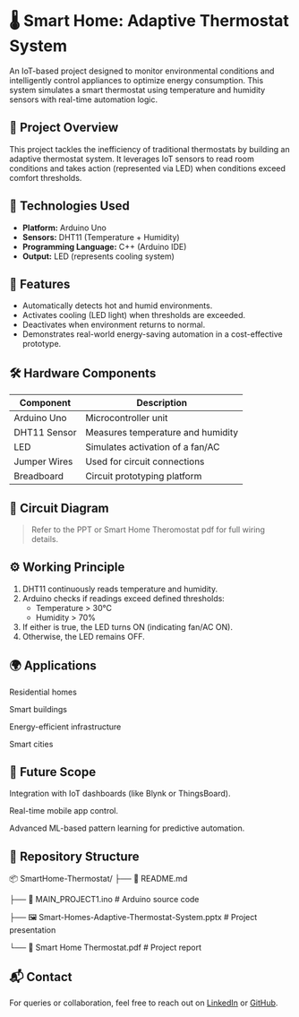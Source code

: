 # 🌡️ Smart Home: Adaptive Thermostat System

An IoT-based project designed to monitor environmental conditions and intelligently control appliances to optimize energy consumption. This system simulates a smart thermostat using temperature and humidity sensors with real-time automation logic.

## 📌 Project Overview

This project tackles the inefficiency of traditional thermostats by building an adaptive thermostat system. It leverages IoT sensors to read room conditions and takes action (represented via LED) when conditions exceed comfort thresholds.

## 🔧 Technologies Used

- **Platform:** Arduino Uno  
- **Sensors:** DHT11 (Temperature + Humidity)  
- **Programming Language:** C++ (Arduino IDE)  
- **Output:** LED (represents cooling system)

## 🧠 Features

- Automatically detects hot and humid environments.
- Activates cooling (LED light) when thresholds are exceeded.
- Deactivates when environment returns to normal.
- Demonstrates real-world energy-saving automation in a cost-effective prototype.

## 🛠️ Hardware Components

| Component          | Description                               |
|--------------------|-------------------------------------------|
| Arduino Uno        | Microcontroller unit                      |
| DHT11 Sensor       | Measures temperature and humidity         |
| LED                | Simulates activation of a fan/AC          |
| Jumper Wires       | Used for circuit connections              |
| Breadboard         | Circuit prototyping platform              |

## 🧩 Circuit Diagram

> Refer to the PPT or Smart Home Theromostat pdf for full wiring details.

## ⚙️ Working Principle

1. DHT11 continuously reads temperature and humidity.
2. Arduino checks if readings exceed defined thresholds:
   - Temperature > 30°C
   - Humidity > 70%
3. If either is true, the LED turns ON (indicating fan/AC ON).
4. Otherwise, the LED remains OFF.
## 🌍 Applications
Residential homes

Smart buildings

Energy-efficient infrastructure

Smart cities

## 🚀 Future Scope
Integration with IoT dashboards (like Blynk or ThingsBoard).

Real-time mobile app control.

Advanced ML-based pattern learning for predictive automation.
## 📁 Repository Structure
📦 SmartHome-Thermostat/
├── 📄 README.md

├── 🧠 MAIN_PROJECT1.ino   # Arduino source code

├── 🖼️ Smart-Homes-Adaptive-Thermostat-System.pptx  # Project presentation

└── 📝 Smart Home Thermostat.pdf # Project report
## 📬 Contact  

For queries or collaboration, feel free to reach out on [LinkedIn](https://www.linkedin.com/in/bhanu-koppadi/) or [GitHub](https://github.com/Bhanu-Koppadi).


